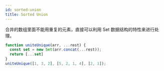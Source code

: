 ```yaml
---
id: sorted-union
title: Sorted Union
---
```


合并的数组里面不能用重复的元素，直接可以利用 Set 数据结构的特性来进行处理。

```js
function uniteUnique(arr, ...rest) {
  const set = new Set(arr.concat(...rest));
  return [...set]
}
uniteUnique([1, 3, 2], [5, 2, 1, 4], [2, 1]);
```
